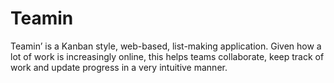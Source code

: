 # Teamin

Teamin’ is a Kanban style, web-based, list-making application. Given how a lot of work is increasingly online, this helps teams collaborate, keep track of work and update progress in a very intuitive manner. 
